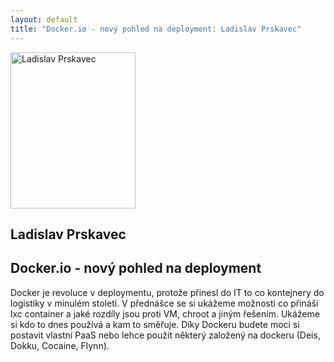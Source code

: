 ```yaml
---
layout: default
title: "Docker.io - nový pohled na deployment: Ladislav Prskavec"
---
```


<section id="speakers" class="row speakers-detail">
  <div class="speaker other span3 nohover">
    <a href="https://plus.google.com/+LadislavPrskavec/posts">
      <img src="/data/imgs/recnici/ladislav-prskavec.jpg" width="200" height="250" alt="Ladislav Prskavec">
    </a>
    <div class="info">
      <h2>Ladislav Prskavec</h2>
    </div>
  </div>
  <div class="span9 talk-info">
    <h1>Docker.io - nový pohled na deployment</h1>
    <p>Docker je revoluce v deploymentu, protože přinesl do IT to co kontejnery do logistiky v minulém století.  V přednášce se si ukážeme možnosti co přináší lxc container a jaké rozdíly jsou proti VM, chroot a jiným řešením. Ukážeme si kdo to dnes používá a kam to směřuje. Díky Dockeru budete moci si postavit vlastní PaaS nebo lehce použít některý založený na dockeru (Deis, Dokku, Cocaine, Flynn).</p>
  </div>
</section>